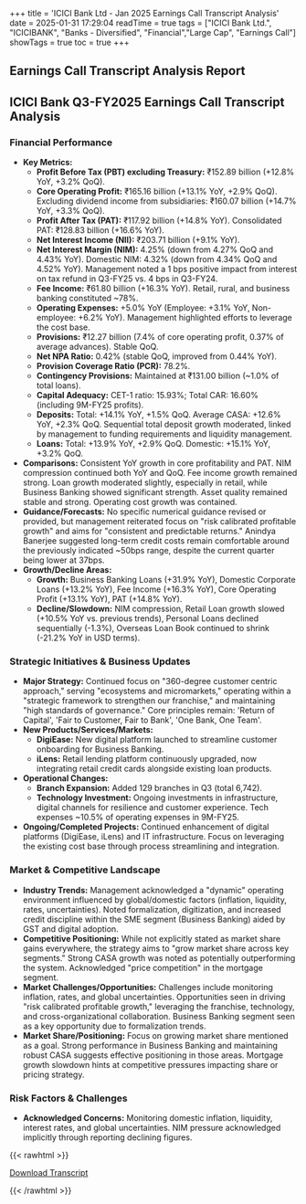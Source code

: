 +++
title = 'ICICI Bank Ltd - Jan 2025 Earnings Call Transcript Analysis'
date = 2025-01-31 17:29:04
readTime = true
tags = ["ICICI Bank Ltd.", "ICICIBANK", "Banks - Diversified", "Financial","Large Cap", "Earnings Call"]
showTags = true
toc = true
+++



## Earnings Call Transcript Analysis Report
## ICICI Bank Q3-FY2025 Earnings Call Transcript Analysis

### Financial Performance

*   **Key Metrics:**
    *   **Profit Before Tax (PBT) excluding Treasury:** ₹152.89 billion (+12.8% YoY, +3.2% QoQ).
    *   **Core Operating Profit:** ₹165.16 billion (+13.1% YoY, +2.9% QoQ). Excluding dividend income from subsidiaries: ₹160.07 billion (+14.7% YoY, +3.3% QoQ).
    *   **Profit After Tax (PAT):** ₹117.92 billion (+14.8% YoY). Consolidated PAT: ₹128.83 billion (+16.6% YoY).
    *   **Net Interest Income (NII):** ₹203.71 billion (+9.1% YoY).
    *   **Net Interest Margin (NIM):** 4.25% (down from 4.27% QoQ and 4.43% YoY). Domestic NIM: 4.32% (down from 4.34% QoQ and 4.52% YoY). Management noted a 1 bps positive impact from interest on tax refund in Q3-FY25 vs. 4 bps in Q3-FY24.
    *   **Fee Income:** ₹61.80 billion (+16.3% YoY). Retail, rural, and business banking constituted ~78%.
    *   **Operating Expenses:** +5.0% YoY (Employee: +3.1% YoY, Non-employee: +6.2% YoY). Management highlighted efforts to leverage the cost base.
    *   **Provisions:** ₹12.27 billion (7.4% of core operating profit, 0.37% of average advances). Stable QoQ.
    *   **Net NPA Ratio:** 0.42% (stable QoQ, improved from 0.44% YoY).
    *   **Provision Coverage Ratio (PCR):** 78.2%.
    *   **Contingency Provisions:** Maintained at ₹131.00 billion (~1.0% of total loans).
    *   **Capital Adequacy:** CET-1 ratio: 15.93%; Total CAR: 16.60% (including 9M-FY25 profits).
    *   **Deposits:** Total: +14.1% YoY, +1.5% QoQ. Average CASA: +12.6% YoY, +2.3% QoQ. Sequential total deposit growth moderated, linked by management to funding requirements and liquidity management.
    *   **Loans:** Total: +13.9% YoY, +2.9% QoQ. Domestic: +15.1% YoY, +3.2% QoQ.
*   **Comparisons:** Consistent YoY growth in core profitability and PAT. NIM compression continued both YoY and QoQ. Fee income growth remained strong. Loan growth moderated slightly, especially in retail, while Business Banking showed significant strength. Asset quality remained stable and strong. Operating cost growth was contained.
*   **Guidance/Forecasts:** No specific numerical guidance revised or provided, but management reiterated focus on "risk calibrated profitable growth" and aims for "consistent and predictable returns." Anindya Banerjee suggested long-term credit costs remain comfortable around the previously indicated ~50bps range, despite the current quarter being lower at 37bps.
*   **Growth/Decline Areas:**
    *   **Growth:** Business Banking Loans (+31.9% YoY), Domestic Corporate Loans (+13.2% YoY), Fee Income (+16.3% YoY), Core Operating Profit (+13.1% YoY), PAT (+14.8% YoY).
    *   **Decline/Slowdown:** NIM compression, Retail Loan growth slowed (+10.5% YoY vs. previous trends), Personal Loans declined sequentially (-1.3%), Overseas Loan Book continued to shrink (-21.2% YoY in USD terms).

### Strategic Initiatives & Business Updates

*   **Major Strategy:** Continued focus on "360-degree customer centric approach," serving "ecosystems and micromarkets," operating within a "strategic framework to strengthen our franchise," and maintaining "high standards of governance." Core principles remain: 'Return of Capital', 'Fair to Customer, Fair to Bank', 'One Bank, One Team'.
*   **New Products/Services/Markets:**
    *   **DigiEase:** New digital platform launched to streamline customer onboarding for Business Banking.
    *   **iLens:** Retail lending platform continuously upgraded, now integrating retail credit cards alongside existing loan products.
*   **Operational Changes:**
    *   **Branch Expansion:** Added 129 branches in Q3 (total 6,742).
    *   **Technology Investment:** Ongoing investments in infrastructure, digital channels for resilience and customer experience. Tech expenses ~10.5% of operating expenses in 9M-FY25.
*   **Ongoing/Completed Projects:** Continued enhancement of digital platforms (DigiEase, iLens) and IT infrastructure. Focus on leveraging the existing cost base through process streamlining and integration.

### Market & Competitive Landscape

*   **Industry Trends:** Management acknowledged a "dynamic" operating environment influenced by global/domestic factors (inflation, liquidity, rates, uncertainties). Noted formalization, digitization, and increased credit discipline within the SME segment (Business Banking) aided by GST and digital adoption.
*   **Competitive Positioning:** While not explicitly stated as market share gains everywhere, the strategy aims to "grow market share across key segments." Strong CASA growth was noted as potentially outperforming the system. Acknowledged "price competition" in the mortgage segment.
*   **Market Challenges/Opportunities:** Challenges include monitoring inflation, rates, and global uncertainties. Opportunities seen in driving "risk calibrated profitable growth," leveraging the franchise, technology, and cross-organizational collaboration. Business Banking segment seen as a key opportunity due to formalization trends.
*   **Market Share/Positioning:** Focus on growing market share mentioned as a goal. Strong performance in Business Banking and maintaining robust CASA suggests effective positioning in those areas. Mortgage growth slowdown hints at competitive pressures impacting share or pricing strategy.

### Risk Factors & Challenges

*   **Acknowledged Concerns:** Monitoring domestic inflation, liquidity, interest rates, and global uncertainties. NIM pressure acknowledged implicitly through reporting declining figures.



{{< rawhtml >}}

<div class="button-container">    
    <a href="https://www.icicibank.com/content/dam/icicibank/india/managed-assets/docs/about-us/2025/2025-01-q3-2025-transcript-for-earnings-call-held-on-january-25-2025.pdf" target="_blank" class="report-button">
      <i class="fas fa-file-pdf"></i> Download Transcript
    </a>
</div>
    
{{< /rawhtml >}}
